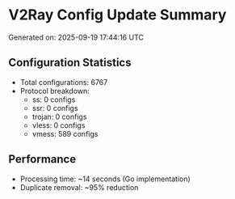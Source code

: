# V2Ray Config Update Summary
Generated on: 2025-09-19 17:44:16 UTC

## Configuration Statistics
- Total configurations: 6767
- Protocol breakdown:
  - ss: 0 configs
  - ssr: 0 configs
  - trojan: 0 configs
  - vless: 0 configs
  - vmess: 589 configs

## Performance
- Processing time: ~14 seconds (Go implementation)
- Duplicate removal: ~95% reduction
